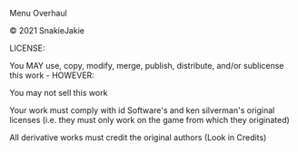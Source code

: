 Menu Overhaul

© 2021 SnakieJakie

LICENSE:

You MAY use, copy, modify, merge, publish, distribute, and/or sublicense this work - HOWEVER:

You may not sell this work

Your work must comply with id Software's and ken silverman's original licenses (i.e. they must only work on the game from which they originated)

All derivative works must credit the original authors (Look in Credits)
